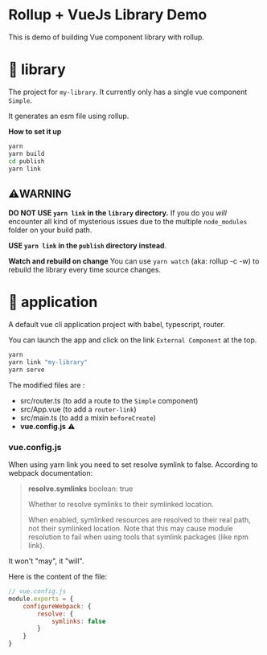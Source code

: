 # Rollup + VueJs Library Demo

This is demo of building Vue component library with rollup.

# 📁 library

The project for `my-library`. It currently only has a single vue component `Simple`.

It generates an esm file using rollup.

**How to set it up**
```bash
yarn
yarn build
cd publish
yarn link
```

## ⚠️WARNING 

**DO NOT USE `yarn link` in the `library` directory.** 
If you do you *will* encounter all kind of mysterious issues due to the multiple `node_modules` folder on your build path. 

**USE `yarn link` in the `publish` directory instead**.

**Watch and rebuild on change**
You can use `yarn watch` (aka: rollup -c -w) to rebuild the library every time source changes.

# 📁 application

A default vue cli application project with babel, typescript, router.

You can launch the app and click on the link `External Component` at the top.

```bash
yarn
yarn link "my-library"
yarn serve
```

The modified files are :

- src/router.ts (to add a route to the `Simple` component)
- src/App.vue (to add a `router-link`)
- src/main.ts (to add a mixin `beforeCreate`)
- **vue.config.js**  ⚠️

### vue.config.js

When using yarn link you need to set resolve symlink to false. According to webpack documentation:

> **resolve.symlinks**
> boolean: true
>
> Whether to resolve symlinks to their symlinked location.
> 
> When enabled, symlinked resources are resolved to their real path, not their symlinked location. Note that this may  cause module resolution to fail when using tools that symlink packages (like npm link).

It won't "may", it "will".

Here is the content of the file:

```js
// vue.config.js
module.exports = {
    configureWebpack: {
        resolve: {
            symlinks: false
        }
    }
}
```

